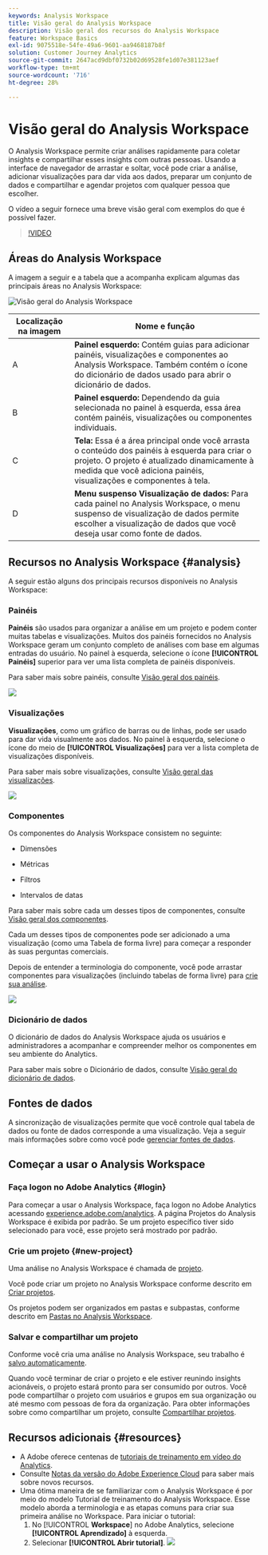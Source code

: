 ```yaml
---
keywords: Analysis Workspace
title: Visão geral do Analysis Workspace
description: Visão geral dos recursos do Analysis Workspace
feature: Workspace Basics
exl-id: 9075518e-54fe-49a6-9601-aa9468187b8f
solution: Customer Journey Analytics
source-git-commit: 2647acd9dbf0732b02d69528fe1d07e381123aef
workflow-type: tm+mt
source-wordcount: '716'
ht-degree: 28%

---
```


# Visão geral do Analysis Workspace

O Analysis Workspace permite criar análises rapidamente para coletar insights e compartilhar esses insights com outras pessoas. Usando a interface de navegador de arrastar e soltar, você pode criar a análise, adicionar visualizações para dar vida aos dados, preparar um conjunto de dados e compartilhar e agendar projetos com qualquer pessoa que escolher.

O vídeo a seguir fornece uma breve visão geral com exemplos do que é possível fazer.

>[!VIDEO](https://video.tv.adobe.com/v/26266/?quality=12)

## Áreas do Analysis Workspace

A imagem a seguir e a tabela que a acompanha explicam algumas das principais áreas no Analysis Workspace:

![Visão geral do Analysis Workspace](assets/analysis-workspace-overvew.png)

| Localização na imagem | Nome e função |
|---------|----------|
| A | **Painel esquerdo:** Contém guias para adicionar painéis, visualizações e componentes ao Analysis Workspace. Também contém o ícone do dicionário de dados usado para abrir o dicionário de dados. |
| B | **Painel esquerdo:** Dependendo da guia selecionada no painel à esquerda, essa área contém painéis, visualizações ou componentes individuais. |
| C | **Tela:** Essa é a área principal onde você arrasta o conteúdo dos painéis à esquerda para criar o projeto. O projeto é atualizado dinamicamente à medida que você adiciona painéis, visualizações e componentes à tela. |
| D | **Menu suspenso Visualização de dados:** Para cada painel no Analysis Workspace, o menu suspenso de visualização de dados permite escolher a visualização de dados que você deseja usar como fonte de dados. |

## Recursos no Analysis Workspace {#analysis}

A seguir estão alguns dos principais recursos disponíveis no Analysis Workspace:

### Painéis

**Painéis** são usados para organizar a análise em um projeto e podem conter muitas tabelas e visualizações. Muitos dos painéis fornecidos no Analysis Workspace geram um conjunto completo de análises com base em algumas entradas do usuário. No painel à esquerda, selecione o ícone **[!UICONTROL Painéis]** superior para ver uma lista completa de painéis disponíveis.

Para saber mais sobre painéis, consulte [Visão geral dos painéis](/help/analysis-workspace/c-panels/panels.md).

![](assets/build-panels.png)

### Visualizações

**Visualizações**, como um gráfico de barras ou de linhas, pode ser usado para dar vida visualmente aos dados. No painel à esquerda, selecione o ícone do meio de **[!UICONTROL Visualizações]** para ver a lista completa de visualizações disponíveis.

Para saber mais sobre visualizações, consulte [Visão geral das visualizações](/help/analysis-workspace/visualizations/freeform-analysis-visualizations.md).

![](assets/build-visualizations.png)

### Componentes

Os componentes do Analysis Workspace consistem no seguinte:

* Dimensões

* Métricas

* Filtros

* Intervalos de datas

Para saber mais sobre cada um desses tipos de componentes, consulte [Visão geral dos componentes](/help/components/overview.md).

Cada um desses tipos de componentes pode ser adicionado a uma visualização (como uma Tabela de forma livre) para começar a responder às suas perguntas comerciais.

Depois de entender a terminologia do componente, você pode arrastar componentes para visualizações (incluindo tabelas de forma livre) para [crie sua análise](/help/analysis-workspace/visualizations/freeform-table/freeform-table.md).

![](assets/build-components.png)

### Dicionário de dados

O dicionário de dados do Analysis Workspace ajuda os usuários e administradores a acompanhar e compreender melhor os componentes em seu ambiente do Analytics.

Para saber mais sobre o Dicionário de dados, consulte [Visão geral do dicionário de dados](/help/components/data-dictionary/data-dictionary-overview.md).

## Fontes de dados

A sincronização de visualizações permite que você controle qual tabela de dados ou fonte de dados corresponde a uma visualização. Veja a seguir mais informações sobre como você pode [gerenciar fontes de dados](/help/analysis-workspace/visualizations/t-sync-visualization.md).

## Começar a usar o Analysis Workspace

### Faça logon no Adobe Analytics {#login}

Para começar a usar o Analysis Workspace, faça logon no Adobe Analytics acessando [experience.adobe.com/analytics](https://experience.adobe.com/analytics). A página Projetos do Analysis Workspace é exibida por padrão. Se um projeto específico tiver sido selecionado para você, esse projeto será mostrado por padrão.

### Crie um projeto {#new-project}

Uma análise no Analysis Workspace é chamada de [projeto](/help/analysis-workspace/build-workspace-project/freeform-overview.md).

Você pode criar um projeto no Analysis Workspace conforme descrito em [Criar projetos](/help/analysis-workspace/build-workspace-project/create-projects.md).

Os projetos podem ser organizados em pastas e subpastas, conforme descrito em [Pastas no Analysis Workspace](/help/analysis-workspace/build-workspace-project/workspace-folders/about-folders.md).

### Salvar e compartilhar um projeto

Conforme você cria uma análise no Analysis Workspace, seu trabalho é [salvo automaticamente](/help/analysis-workspace/build-workspace-project/save-projects.md).

Quando você terminar de criar o projeto e ele estiver reunindo insights acionáveis, o projeto estará pronto para ser consumido por outros. Você pode compartilhar o projeto com usuários e grupos em sua organização ou até mesmo com pessoas de fora da organização. Para obter informações sobre como compartilhar um projeto, consulte [Compartilhar projetos](/help/analysis-workspace/curate-share/share-projects.md).

## Recursos adicionais {#resources}

* A Adobe oferece centenas de [tutoriais de treinamento em vídeo do Analytics](https://experienceleague.adobe.com/docs/analytics-learn/tutorials/overview.html?lang=pt-BR).
* Consulte [Notas da versão do Adobe Experience Cloud](https://experienceleague.adobe.com/docs/release-notes/experience-cloud/current.html?lang=pt-BR#analytics) para saber mais sobre novos recursos.
* Uma ótima maneira de se familiarizar com o Analysis Workspace é por meio do modelo Tutorial de treinamento do Analysis Workspace. Esse modelo aborda a terminologia e as etapas comuns para criar sua primeira análise no Workspace. Para iniciar o tutorial:
   1. No [!UICONTROL **Workspace**] no Adobe Analytics, selecione **[!UICONTROL Aprendizado]** à esquerda.
   1. Selecionar **[!UICONTROL Abrir tutorial]**.
      ![](assets/training-tutorial.png)
